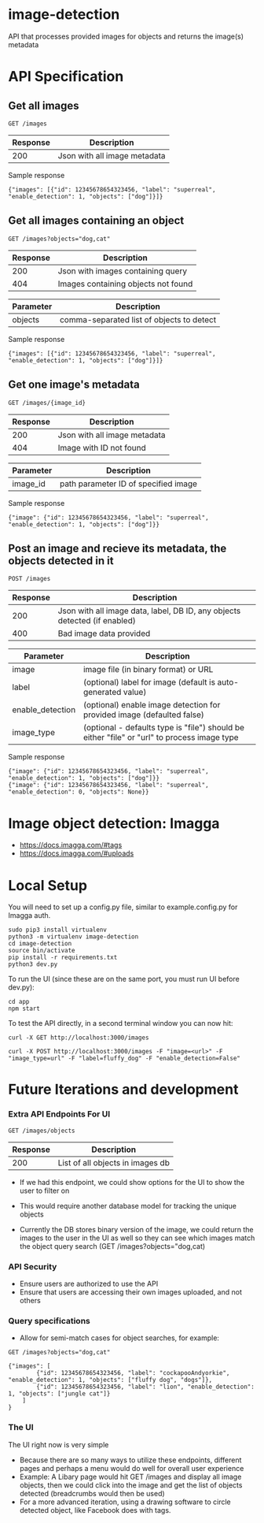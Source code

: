 # image-detection
API that processes provided images for objects and returns the image(s) metadata


# API Specification

## Get all images
```
GET /images
```
Response | Description
---------|------------
200      | Json with all image metadata

Sample response
```
{"images": [{"id": 12345678654323456, "label": "superreal", "enable_detection": 1, "objects": ["dog"]}]}
```

## Get all images containing an object
```
GET /images?objects="dog,cat"
```
Response | Description
---------|------------
200      | Json with images containing query
404      | Images containing objects not found

Parameter | Description
----------|-------------
objects   | comma-separated list of objects to detect

Sample response
```
{"images": [{"id": 12345678654323456, "label": "superreal", "enable_detection": 1, "objects": ["dog"]}]}
```

## Get one image's metadata
```
GET /images/{image_id}
```
Response | Description
---------|------------
200      | Json with all image metadata
404      | Image with ID not found

Parameter | Description
----------|-------------
image_id  | path parameter ID of specified image

Sample response
```
{"image": {"id": 12345678654323456, "label": "superreal", "enable_detection": 1, "objects": ["dog"]}}
```

## Post an image and recieve its metadata, the objects detected in it
```
POST /images
```
Response | Description
---------|------------
200      | Json with all image data, label, DB ID, any objects detected (if enabled)
400      | Bad image data provided

Parameter            | Description
---------------------|-------------
image                | image file (in binary format) or URL
label                | (optional) label for image (default is auto-generated value)
enable_detection     | (optional) enable image detection for provided image (defaulted false)
image_type           | (optional - defaults type is "file") should be either "file" or "url" to process image type

Sample response
```
{"image": {"id": 12345678654323456, "label": "superreal", "enable_detection": 1, "objects": ["dog"]}}
{"image": {"id": 12345678654323456, "label": "superreal", "enable_detection": 0, "objects": None}}
```

# Image object detection: Imagga

- https://docs.imagga.com/#tags
- https://docs.imagga.com/#uploads


# Local Setup

You will need to set up a config.py file, similar to example.config.py for Imagga auth.

```
sudo pip3 install virtualenv
python3 -m virtualenv image-detection
cd image-detection
source bin/activate
pip install -r requirements.txt
python3 dev.py
```

To run the UI (since these are on the same port, you must run UI before dev.py):
```
cd app
npm start
```

To test the API directly, in a second terminal window you can now hit:
```
curl -X GET http://localhost:3000/images

curl -X POST http://localhost:3000/images -F "image=<url>" -F "image_type=url" -F "label=fluffy_dog" -F "enable_detection=False"
```


# Future Iterations and development

### Extra API Endpoints For UI
```
GET /images/objects
```
Response | Description
---------|------------
200      | List of all objects in images db

- If we had this endpoint, we could show options for the UI to show the user to filter on
- This would require another database model for tracking the unique objects

- Currently the DB stores binary version of the image, we could return the images to the user in the UI as well so they can see which images match the object query search (GET /images?objects="dog,cat)

### API Security

- Ensure users are authorized to use the API
- Ensure that users are accessing their own images uploaded, and not others

### Query specifications

- Allow for semi-match cases for object searches, for example:
```
GET /images?objects="dog,cat"

{"images": [
        {"id": 12345678654323456, "label": "cockapooAndyorkie", "enable_detection": 1, "objects": ["fluffy dog", "dogs"]},
        {"id": 12345678654323456, "label": "lion", "enable_detection": 1, "objects": ["jungle cat"]}
    ]
}
```

### The UI

The UI right now is very simple
- Because there are so many ways to utilize these endpoints, different pages and perhaps a menu would do well for overall user experience
- Example: A Libary page would hit GET /images and display all image objects, then we could click into the image and get the list of objects detected (breadcrumbs would then be used)
- For a more advanced iteration, using a drawing software to circle detected object, like Facebook does with tags.
